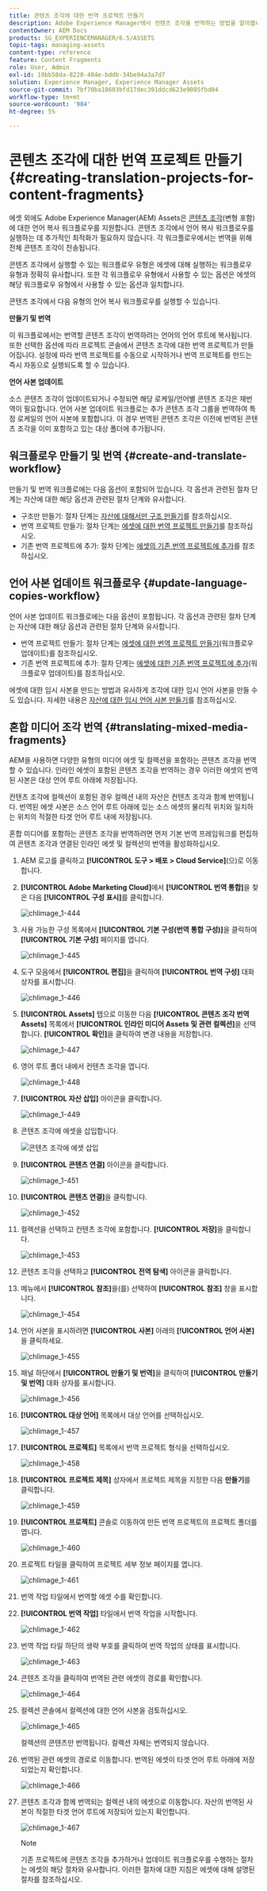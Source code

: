 ```yaml
---
title: 콘텐츠 조각에 대한 번역 프로젝트 만들기
description: Adobe Experience Manager에서 컨텐츠 조각을 번역하는 방법을 알아봅니다.
contentOwner: AEM Docs
products: SG_EXPERIENCEMANAGER/6.5/ASSETS
topic-tags: managing-assets
content-type: reference
feature: Content Fragments
role: User, Admin
exl-id: 19bb58da-8220-404e-bddb-34be94a3a7d7
solution: Experience Manager, Experience Manager Assets
source-git-commit: 7bf70ba18603bfd17dec391ddcd623e9085fbd04
workflow-type: tm+mt
source-wordcount: '984'
ht-degree: 5%

---
```


# 콘텐츠 조각에 대한 번역 프로젝트 만들기 {#creating-translation-projects-for-content-fragments}

에셋 외에도 Adobe Experience Manager(AEM) Assets은 [콘텐츠 조각](/help/assets/content-fragments/content-fragments.md)(변형 포함)에 대한 언어 복사 워크플로우를 지원합니다. 콘텐츠 조각에서 언어 복사 워크플로우를 실행하는 데 추가적인 최적화가 필요하지 않습니다. 각 워크플로우에서는 번역을 위해 전체 콘텐츠 조각이 전송됩니다.

콘텐츠 조각에서 실행할 수 있는 워크플로우 유형은 에셋에 대해 실행하는 워크플로우 유형과 정확히 유사합니다. 또한 각 워크플로우 유형에서 사용할 수 있는 옵션은 에셋의 해당 워크플로우 유형에서 사용할 수 있는 옵션과 일치합니다.

콘텐츠 조각에서 다음 유형의 언어 복사 워크플로우를 실행할 수 있습니다.

**만들기 및 번역**

이 워크플로에서는 번역할 콘텐츠 조각이 번역하려는 언어의 언어 루트에 복사됩니다. 또한 선택한 옵션에 따라 프로젝트 콘솔에서 콘텐츠 조각에 대한 번역 프로젝트가 만들어집니다. 설정에 따라 번역 프로젝트를 수동으로 시작하거나 번역 프로젝트를 만드는 즉시 자동으로 실행되도록 할 수 있습니다.

**언어 사본 업데이트**

소스 콘텐츠 조각이 업데이트되거나 수정되면 해당 로케일/언어별 콘텐츠 조각은 재번역이 필요합니다. 언어 사본 업데이트 워크플로는 추가 콘텐츠 조각 그룹을 번역하여 특정 로케일의 언어 사본에 포함합니다. 이 경우 번역된 콘텐츠 조각은 이전에 번역된 콘텐츠 조각을 이미 포함하고 있는 대상 폴더에 추가됩니다.

## 워크플로우 만들기 및 번역 {#create-and-translate-workflow}

만들기 및 번역 워크플로에는 다음 옵션이 포함되어 있습니다. 각 옵션과 관련된 절차 단계는 자산에 대한 해당 옵션과 관련된 절차 단계와 유사합니다.

* 구조만 만들기: 절차 단계는 [자산에 대해서만 구조 만들기](translation-projects.md#create-structure-only)를 참조하십시오.
* 번역 프로젝트 만들기: 절차 단계는 [에셋에 대한 번역 프로젝트 만들기](translation-projects.md#create-a-new-translation-project)를 참조하십시오.
* 기존 번역 프로젝트에 추가: 절차 단계는 [에셋의 기존 번역 프로젝트에 추가](translation-projects.md#add-to-existing-translation-project)를 참조하십시오.

## 언어 사본 업데이트 워크플로우 {#update-language-copies-workflow}

언어 사본 업데이트 워크플로에는 다음 옵션이 포함됩니다. 각 옵션과 관련된 절차 단계는 자산에 대한 해당 옵션과 관련된 절차 단계와 유사합니다.

* 번역 프로젝트 만들기: 절차 단계는 [에셋에 대한 번역 프로젝트 만들기](translation-projects.md#create-a-new-translation-project)(워크플로우 업데이트)를 참조하십시오.
* 기존 번역 프로젝트에 추가: 절차 단계는 [에셋에 대한 기존 번역 프로젝트에 추가](translation-projects.md#add-to-existing-translation-project)(워크플로우 업데이트)를 참조하십시오.

에셋에 대한 임시 사본을 만드는 방법과 유사하게 조각에 대한 임시 언어 사본을 만들 수도 있습니다. 자세한 내용은 [자산에 대한 임시 언어 사본 만들기](translation-projects.md#creating-temporary-language-copies)를 참조하십시오.

## 혼합 미디어 조각 번역 {#translating-mixed-media-fragments}

AEM을 사용하면 다양한 유형의 미디어 에셋 및 컬렉션을 포함하는 콘텐츠 조각을 번역할 수 있습니다. 인라인 에셋이 포함된 콘텐츠 조각을 번역하는 경우 이러한 에셋의 번역된 사본은 대상 언어 루트 아래에 저장됩니다.

컨텐츠 조각에 컬렉션이 포함된 경우 컬렉션 내의 자산은 컨텐츠 조각과 함께 번역됩니다. 번역된 에셋 사본은 소스 언어 루트 아래에 있는 소스 에셋의 물리적 위치와 일치하는 위치의 적절한 타겟 언어 루트 내에 저장됩니다.

혼합 미디어를 포함하는 콘텐츠 조각을 번역하려면 먼저 기본 번역 프레임워크를 편집하여 콘텐츠 조각과 연결된 인라인 에셋 및 컬렉션의 번역을 활성화하십시오.

1. AEM 로고를 클릭하고 **[!UICONTROL 도구 > 배포 > Cloud Service]**(으)로 이동합니다.
1. **[!UICONTROL Adobe Marketing Cloud]**&#x200B;에서 **[!UICONTROL 번역 통합]**&#x200B;을 찾은 다음 **[!UICONTROL 구성 표시]**&#x200B;를 클릭합니다.

   ![chlimage_1-444](assets/chlimage_1-444.png)

1. 사용 가능한 구성 목록에서 **[!UICONTROL 기본 구성(번역 통합 구성)]**&#x200B;을 클릭하여 **[!UICONTROL 기본 구성]** 페이지를 엽니다.

   ![chlimage_1-445](assets/chlimage_1-445.png)

1. 도구 모음에서 **[!UICONTROL 편집]**&#x200B;을 클릭하여 **[!UICONTROL 번역 구성]** 대화 상자를 표시합니다.

   ![chlimage_1-446](assets/chlimage_1-446.png)

1. **[!UICONTROL Assets]** 탭으로 이동한 다음 **[!UICONTROL 콘텐츠 조각 번역 Assets]** 목록에서 **[!UICONTROL 인라인 미디어 Assets 및 관련 컬렉션]**&#x200B;을 선택합니다. **[!UICONTROL 확인]**&#x200B;을 클릭하여 변경 내용을 저장합니다.

   ![chlimage_1-447](assets/chlimage_1-447.png)

1. 영어 루트 폴더 내에서 컨텐츠 조각을 엽니다.

   ![chlimage_1-448](assets/chlimage_1-448.png)

1. **[!UICONTROL 자산 삽입]** 아이콘을 클릭합니다.

   ![chlimage_1-449](assets/chlimage_1-449.png)

1. 콘텐츠 조각에 에셋을 삽입합니다.

   ![콘텐츠 조각에 에셋 삽입](assets/column-view.png)

1. **[!UICONTROL 콘텐츠 연결]** 아이콘을 클릭합니다.

   ![chlimage_1-451](assets/chlimage_1-451.png)

1. **[!UICONTROL 콘텐츠 연결]**&#x200B;을 클릭합니다.

   ![chlimage_1-452](assets/chlimage_1-452.png)

1. 컬렉션을 선택하고 컨텐츠 조각에 포함합니다. **[!UICONTROL 저장]**&#x200B;을 클릭합니다.

   ![chlimage_1-453](assets/chlimage_1-453.png)

1. 콘텐츠 조각을 선택하고 **[!UICONTROL 전역 탐색]** 아이콘을 클릭합니다.
1. 메뉴에서 **[!UICONTROL 참조]**&#x200B;을(를) 선택하여 **[!UICONTROL 참조]** 창을 표시합니다.

   ![chlimage_1-454](assets/chlimage_1-454.png)

1. 언어 사본을 표시하려면 **[!UICONTROL 사본]** 아래의 **[!UICONTROL 언어 사본]**&#x200B;을 클릭하세요.

   ![chlimage_1-455](assets/chlimage_1-455.png)

1. 패널 하단에서 **[!UICONTROL 만들기 및 번역]**&#x200B;을 클릭하여 **[!UICONTROL 만들기 및 번역]** 대화 상자를 표시합니다.

   ![chlimage_1-456](assets/chlimage_1-456.png)

1. **[!UICONTROL 대상 언어]** 목록에서 대상 언어를 선택하십시오.

   ![chlimage_1-457](assets/chlimage_1-457.png)

1. **[!UICONTROL 프로젝트]** 목록에서 번역 프로젝트 형식을 선택하십시오.

   ![chlimage_1-458](assets/chlimage_1-458.png)

1. **[!UICONTROL 프로젝트 제목]** 상자에서 프로젝트 제목을 지정한 다음 **만들기**&#x200B;를 클릭합니다.

   ![chlimage_1-459](assets/chlimage_1-459.png)

1. **[!UICONTROL 프로젝트]** 콘솔로 이동하여 만든 번역 프로젝트의 프로젝트 폴더를 엽니다.

   ![chlimage_1-460](assets/chlimage_1-460.png)

1. 프로젝트 타일을 클릭하여 프로젝트 세부 정보 페이지를 엽니다.

   ![chlimage_1-461](assets/chlimage_1-461.png)

1. 번역 작업 타일에서 번역할 에셋 수를 확인합니다.
1. **[!UICONTROL 번역 작업]** 타일에서 번역 작업을 시작합니다.

   ![chlimage_1-462](assets/chlimage_1-462.png)

1. 번역 작업 타일 하단의 생략 부호를 클릭하여 번역 작업의 상태를 표시합니다.

   ![chlimage_1-463](assets/chlimage_1-463.png)

1. 콘텐츠 조각을 클릭하여 번역된 관련 에셋의 경로를 확인합니다.

   ![chlimage_1-464](assets/chlimage_1-464.png)

1. 컬렉션 콘솔에서 컬렉션에 대한 언어 사본을 검토하십시오.

   ![chlimage_1-465](assets/chlimage_1-465.png)

   컬렉션의 콘텐츠만 번역됩니다. 컬렉션 자체는 번역되지 않습니다.

1. 번역된 관련 에셋의 경로로 이동합니다. 번역된 에셋이 타겟 언어 루트 아래에 저장되었는지 확인합니다.

   ![chlimage_1-466](assets/chlimage_1-466.png)

1. 콘텐츠 조각과 함께 번역되는 컬렉션 내의 에셋으로 이동합니다. 자산의 번역된 사본이 적절한 타겟 언어 루트에 저장되어 있는지 확인합니다.

   ![chlimage_1-467](assets/chlimage_1-467.png)

   >[!NOTE]
   >
   >기존 프로젝트에 콘텐츠 조각을 추가하거나 업데이트 워크플로우를 수행하는 절차는 에셋의 해당 절차와 유사합니다. 이러한 절차에 대한 지침은 에셋에 대해 설명된 절차를 참조하십시오.
